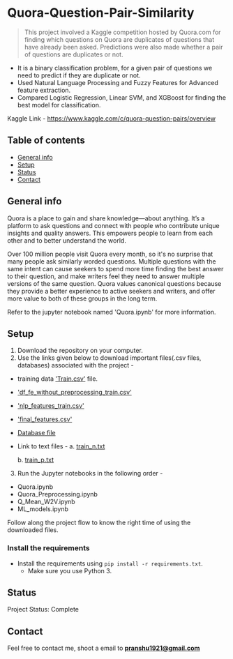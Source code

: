 # Quora-Question-Pair-Similarity
> This project involved a Kaggle competition hosted by Quora.com for finding which questions on Quora are duplicates of questions that have already been asked. Predictions were also made whether a pair of questions are duplicates or not.

- It is a binary classification problem, for a given pair of questions we need to predict if they are duplicate or not.
- Used Natural Language Processing and Fuzzy Features for Advanced feature extraction.
- Compared Logistic Regression, Linear SVM, and XGBoost for finding the best model for classification.

Kaggle Link -
https://www.kaggle.com/c/quora-question-pairs/overview


## Table of contents
* [General info](#general-info)
* [Setup](#setup)
* [Status](#status)
* [Contact](#contact)

## General info

Quora is a place to gain and share knowledge—about anything. It’s a platform to ask questions and connect with people who contribute unique insights and quality answers. This empowers people to learn from each other and to better understand the world.

Over 100 million people visit Quora every month, so it's no surprise that many people ask similarly worded questions. Multiple questions with the same intent can cause seekers to spend more time finding the best answer to their question, and make writers feel they need to answer multiple versions of the same question. Quora values canonical questions because they provide a better experience to active seekers and writers, and offer more value to both of these groups in the long term.

Refer to the jupyter notebook named 'Quora.ipynb' for more information.

## Setup

1. Download the repository on your computer.
2. Use the links given below to download important files(.csv files, databases) associated with the project -

- training data ['Train.csv'](https://drive.google.com/file/d/10QDGTSI5PEV9e7CTpfzsXRpUwRIsJA-J/view) file.

- ['df_fe_without_preprocessing_train.csv'](https://drive.google.com/file/d/1gTfCTD3fz-3NJnfYLm59nZFN3WC3fzfD/view?usp=sharing)

- ['nlp_features_train.csv'](https://drive.google.com/file/d/1JncN1Fyt-ND_yZXOzqEfcRsYMTKqtu7Q/view?usp=sharing)

- ['final_features.csv'](https://drive.google.com/file/d/1S1gLTaumYwEBPbH677Jr9erECVUdvAhv/view?usp=sharing)

- [Database file](https://drive.google.com/file/d/1A5dzEvSpxXYQ5LKgtklor4jWdDV8y_4i/view)

- Link to text files -
   a. [train_n.txt](https://drive.google.com/file/d/1peorE_ke1MoaZCkrNQpap1ozJ15fuk2s/view?usp=sharing)   

   b. [train_p.txt](https://drive.google.com/file/d/19KsWPoIMX3O_FrT4We0I1M7reKvFYKRr/view?usp=sharing)
     

3. Run the Jupyter notebooks in the following order -

- Quora.ipynb
- Quora_Preprocessing.ipynb
- Q_Mean_W2V.ipynb
- ML_models.ipynb

Follow along the project flow to know the right time of using the downloaded files.

### Install the requirements
 
* Install the requirements using `pip install -r requirements.txt`.
    * Make sure you use Python 3.
    

## Status
Project Status: Complete


## Contact
Feel free to contact me, shoot a email to **pranshu1921@gmail.com**
